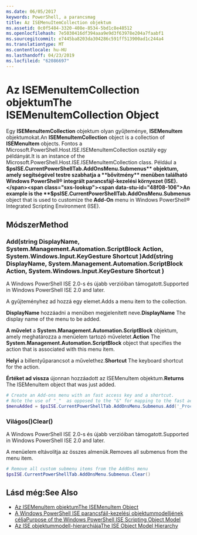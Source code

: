 ```yaml
---
ms.date: 06/05/2017
keywords: PowerShell, a parancsmag
title: Az ISEMenuItemCollection objektum
ms.assetid: 0c0f5484-3320-408e-8534-5bd1c8e48512
ms.openlocfilehash: 7e5030416df394aaa9e9d3f63978e204a7faabf1
ms.sourcegitcommit: e7445ba8203da304286c591ff513900ad1c244a4
ms.translationtype: MT
ms.contentlocale: hu-HU
ms.lasthandoff: 04/23/2019
ms.locfileid: "62086697"
---
```

# <a name="the-isemenuitemcollection-object"></a><span data-ttu-id="48f08-103">Az ISEMenuItemCollection objektum</span><span class="sxs-lookup"><span data-stu-id="48f08-103">The ISEMenuItemCollection Object</span></span>

<span data-ttu-id="48f08-104">Egy **ISEMenuItemCollection** objektum olyan gyűjteménye, **ISEMenuItem** objektumokat.</span><span class="sxs-lookup"><span data-stu-id="48f08-104">An **ISEMenuItemCollection** object is a collection of **ISEMenuItem** objects.</span></span> <span data-ttu-id="48f08-105">Fontos a Microsoft.PowerShell.Host.ISE.ISEMenuItemCollection osztály egy példányát.</span><span class="sxs-lookup"><span data-stu-id="48f08-105">It is an instance of the Microsoft.PowerShell.Host.ISE.ISEMenuItemCollection class.</span></span> <span data-ttu-id="48f08-106">Például a **$psISE.CurrentPowerShellTab.AddOnsMenu.Submenus** objektum, amely segítségével testre szabhatja a **bővítmény** menüben található Windows PowerShell® integrált parancsfájl-kezelési környezet (ISE).</span><span class="sxs-lookup"><span data-stu-id="48f08-106">An example is the **$psISE.CurrentPowerShellTab.AddOnsMenu.Submenus** object that is used to customize the **Add-On** menu in Windows PowerShell® Integrated Scripting Environment (ISE).</span></span>

## <a name="method"></a><span data-ttu-id="48f08-107">Módszer</span><span class="sxs-lookup"><span data-stu-id="48f08-107">Method</span></span>

### <a name="addstring-displayname-systemmanagementautomationscriptblock-action-systemwindowsinputkeygesture-shortcut-"></a><span data-ttu-id="48f08-108">Add\(string DisplayName, System.Management.Automation.ScriptBlock Action, System.Windows.Input.KeyGesture Shortcut \)</span><span class="sxs-lookup"><span data-stu-id="48f08-108">Add\(string DisplayName, System.Management.Automation.ScriptBlock Action, System.Windows.Input.KeyGesture Shortcut \)</span></span>

<span data-ttu-id="48f08-109">A Windows PowerShell ISE 2.0-s és újabb verzióiban támogatott.</span><span class="sxs-lookup"><span data-stu-id="48f08-109">Supported in Windows PowerShell ISE 2.0 and later.</span></span>

<span data-ttu-id="48f08-110">A gyűjteményhez ad hozzá egy elemet.</span><span class="sxs-lookup"><span data-stu-id="48f08-110">Adds a menu item to the collection.</span></span>

<span data-ttu-id="48f08-111">**DisplayName** hozzáadni a menüben megjelenített neve.</span><span class="sxs-lookup"><span data-stu-id="48f08-111">**DisplayName** The display name of the menu to be added.</span></span>

<span data-ttu-id="48f08-112">**A művelet** a **System.Management.Automation.ScriptBlock** objektum, amely meghatározza a menüelem tartozó műveletet.</span><span class="sxs-lookup"><span data-stu-id="48f08-112">**Action** The **System.Management.Automation.ScriptBlock** object that specifies the action that is associated with this menu item.</span></span>

<span data-ttu-id="48f08-113">**Helyi** a billentyűparancsot a művelethez.</span><span class="sxs-lookup"><span data-stu-id="48f08-113">**Shortcut** The keyboard shortcut for the action.</span></span>

<span data-ttu-id="48f08-114">**Értéket ad vissza** újonnan hozzáadott az ISEMenuItem objektum.</span><span class="sxs-lookup"><span data-stu-id="48f08-114">**Returns** The ISEMenuItem object that was just added.</span></span>

```powershell
# Create an Add-ons menu with an fast access key and a shortcut.
# Note the use of "_"  as opposed to the "&" for mapping to the fast access key letter for the menu item.
$menuAdded = $psISE.CurrentPowerShellTab.AddOnsMenu.Submenus.Add('_Process', {Get-Process}, 'Alt+P')
```

### <a name="clear"></a><span data-ttu-id="48f08-115">Világos\(\)</span><span class="sxs-lookup"><span data-stu-id="48f08-115">Clear\(\)</span></span>

<span data-ttu-id="48f08-116">A Windows PowerShell ISE 2.0-s és újabb verzióiban támogatott.</span><span class="sxs-lookup"><span data-stu-id="48f08-116">Supported in Windows PowerShell ISE 2.0 and later.</span></span>

<span data-ttu-id="48f08-117">A menüelem eltávolítja az összes almenük.</span><span class="sxs-lookup"><span data-stu-id="48f08-117">Removes all submenus from the menu item.</span></span>

```powershell
# Remove all custom submenu items from the AddOns menu
$psISE.CurrentPowerShellTab.AddOnsMenu.Submenus.Clear()
```

## <a name="see-also"></a><span data-ttu-id="48f08-118">Lásd még:</span><span class="sxs-lookup"><span data-stu-id="48f08-118">See Also</span></span>

- [<span data-ttu-id="48f08-119">Az ISEMenuItem objektum</span><span class="sxs-lookup"><span data-stu-id="48f08-119">The ISEMenuItem Object</span></span>](The-ISEMenuItem-Object.md)
- [<span data-ttu-id="48f08-120">A Windows PowerShell ISE parancsfájl-kezelési objektummodelljének célja</span><span class="sxs-lookup"><span data-stu-id="48f08-120">Purpose of the Windows PowerShell ISE Scripting Object Model</span></span>](Purpose-of-the-Windows-PowerShell-ISE-Scripting-Object-Model.md)
- [<span data-ttu-id="48f08-121">Az ISE objektummodell-hierarchiája</span><span class="sxs-lookup"><span data-stu-id="48f08-121">The ISE Object Model Hierarchy</span></span>](The-ISE-Object-Model-Hierarchy.md)